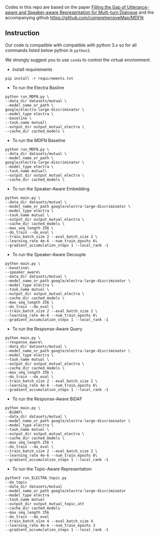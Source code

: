 Codes in this repo are based on the paper [Filling the Gap of Utterance-aware and Speaker-aware Representation for Multi-turn Dialogue](https://arxiv.org/pdf/2009.06504.pdf) and the accompanying github https://github.com/comprehensiveMap/MDFN

## Instruction
Our code is compatible with compatible with python 3.x so for all commands listed below python is `python3`.

We strongly suggest you to use `conda` to control the virtual environment.

- Install requirements

``
pip install -r requirements.txt
``

- To run the Electra Basline 

```
python run_MDFN.py \
--data_dir datasets/mutual \
--model_name_or_path \
google/electra-large-discriminator \
--model_type electra \
--baseline \
--task_name mutual\
--output_dir output_mutual_electra \
--cache_dir cached_models \
```

- To run the MDFN Baseline

```
python run_MDFN.py \
--data_dir datasets/mutual \
--model_name_or_path \
google/electra-large-discriminator \
--model_type electra \
--task_name mutual\
--output_dir output_mutual_electra \
--cache_dir cached_models \
```

- To run the Speaker-Aware Embedding
```
python main.py \
--data_dir datasets/mutual \
--model_name_or_path google/electra-large-discriminator \
--model_type electra \
--task_name mutual \
--output_dir output_mutual_electra \
--cache_dir cached_models \
--max_seq_length 256 \
--do_train --do_eval \
--train_batch_size 2 --eval_batch_size 2 \
--learning_rate 4e-6 --num_train_epochs 6\
--gradient_accumulation_steps 1 --local_rank -1
```

- To run the Speaker-Aware Decouple
```
python main.py \
--baseline\
--speaker_aware\
--data_dir datasets/mutual \
--model_name_or_path google/electra-large-discriminator \
--model_type electra \
--task_name mutual \
--output_dir output_mutual_electra \
--cache_dir cached_models \
--max_seq_length 256 \
--do_train --do_eval \
--train_batch_size 2 --eval_batch_size 2 \
--learning_rate 4e-6 --num_train_epochs 6\
--gradient_accumulation_steps 1 --local_rank -1
```
- To run the Response-Aware Query
```
python main.py \
--response_aware\
--data_dir datasets/mutual \
--model_name_or_path google/electra-large-discriminator \
--model_type electra \
--task_name mutual \
--output_dir output_mutual_electra \
--cache_dir cached_models \
--max_seq_length 256 \
--do_train --do_eval \
--train_batch_size 2 --eval_batch_size 2 \
--learning_rate 4e-6 --num_train_epochs 6\
--gradient_accumulation_steps 1 --local_rank -1
```
- To run the Response-Aware BiDAF
```
python main.py \
--BiDAF\
--data_dir datasets/mutual \
--model_name_or_path google/electra-large-discriminator \
--model_type electra \
--task_name mutual \
--output_dir output_mutual_electra \
--cache_dir cached_models \
--max_seq_length 256 \
--do_train --do_eval \
--train_batch_size 2 --eval_batch_size 2 \
--learning_rate 4e-6 --num_train_epochs 6\
--gradient_accumulation_steps 1 --local_rank -1
```
- To run the Topic-Aware Representation
```
python3 run_ELECTRA_topic.py
--do_topic 
--data_dir datasets/mutual 
--model_name_or_path google/electra-large-discriminator 
--model_type electra 
--task_name mutual 
--output_dir output_mutual_topic_att 
--cache_dir cached_models 
--max_seq_length 256 
--do_train --do_eval 
--train_batch_size 4 --eval_batch_size 4 
--learning_rate 4e-6 --num_train_epochs 3 
--gradient_accumulation_steps 1 --local_rank -1 
```
